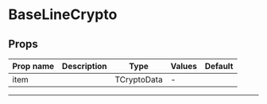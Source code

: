 # BaseLineCrypto

## Props

| Prop name | Description | Type        | Values | Default |
| --------- | ----------- | ----------- | ------ | ------- |
| item      |             | TCryptoData | -      |         |

---
